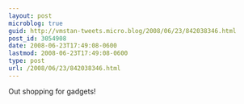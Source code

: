 ```yaml
---
layout: post
microblog: true
guid: http://vmstan-tweets.micro.blog/2008/06/23/842038346.html
post_id: 3054908
date: 2008-06-23T17:49:08-0600
lastmod: 2008-06-23T17:49:08-0600
type: post
url: /2008/06/23/842038346.html
---
```

Out shopping for gadgets!
